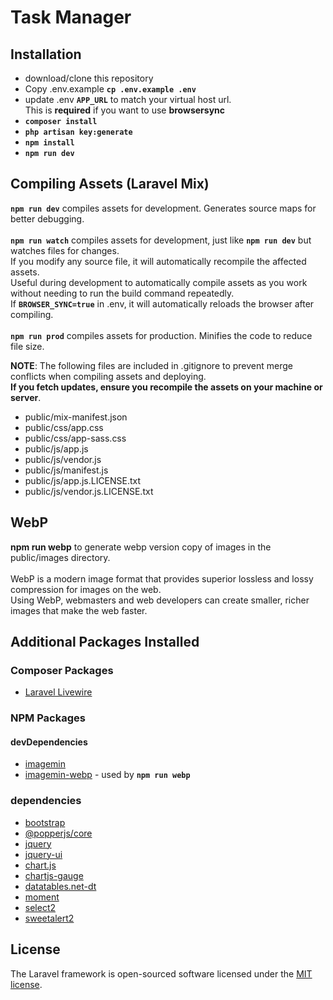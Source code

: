 # Task Manager

## Installation

- download/clone this repository
- Copy .env.example **`cp .env.example .env`**
- update .env **`APP_URL`** to match your virtual host url.<br>
This is **required** if you want to use **browsersync**
- **`composer install`**
- **`php artisan key:generate`**
- **`npm install`**
- **`npm run dev`**

## Compiling Assets (Laravel Mix)

**`npm run dev`** compiles assets for development. Generates source maps for better debugging.<br><br>
**`npm run watch`** compiles assets for development, just like **`npm run dev`** but watches files for changes.<br>
If you modify any source file, it will automatically recompile the affected assets.<br>
Useful during development to automatically compile assets as you work without needing to run the build command repeatedly.<br>
If **`BROWSER_SYNC=true`** in .env, it will automatically reloads the browser after compiling.<br><br>
**`npm run prod`** compiles assets for production. Minifies the code to reduce file size.

**NOTE**: The following files are included in .gitignore to prevent merge conflicts when compiling assets and deploying.<br>
**If you fetch updates, ensure you recompile the assets on your machine or server**.

- public/mix-manifest.json
- public/css/app.css
- public/css/app-sass.css
- public/js/app.js
- public/js/vendor.js
- public/js/manifest.js
- public/js/app.js.LICENSE.txt
- public/js/vendor.js.LICENSE.txt

## WebP
**npm run webp** to generate webp version copy of images in the public/images directory.<br><br>
WebP is a modern image format that provides superior lossless and lossy compression for images on the web.<br>
Using WebP, webmasters and web developers can create smaller, richer images that make the web faster.

## Additional Packages Installed

### Composer Packages
- [Laravel Livewire](https://laravel-livewire.com)

### NPM Packages

#### devDependencies
- [imagemin](https://www.npmjs.com/package/imagemin)
- [imagemin-webp](https://www.npmjs.com/package/imagemin-webp) - used by **`npm run webp`**

### dependencies
- [bootstrap](https://www.npmjs.com/package/bootstrap)
- [@popperjs/core](https://www.npmjs.com/package/@popperjs/core)
- [jquery](https://www.npmjs.com/package/jquery)
- [jquery-ui](https://www.npmjs.com/package/jquery-ui)
- [chart.js](https://www.npmjs.com/package/chart.js)
- [chartjs-gauge](https://www.npmjs.com/package/chartjs-gauge)
- [datatables.net-dt](https://www.npmjs.com/package/datatables.net-dt)
- [moment](https://www.npmjs.com/package/moment)
- [select2](https://www.npmjs.com/package/select2)
- [sweetalert2](https://www.npmjs.com/package/sweetalert2)

## License

The Laravel framework is open-sourced software licensed under the [MIT license](https://opensource.org/licenses/MIT).
